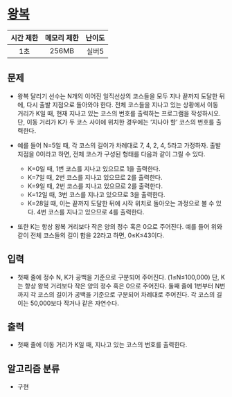 # [왕복](https://www.acmicpc.net/problem/18311)

| 시간 제한 | 메모리 제한 | 난이도 |
| :-------: | :---------: | :----: |
|    1초    |    256MB    | 실버5  |

## 문제

- 왕복 달리기 선수는 N개의 이어진 일직선상의 코스들을 모두 지나 끝까지 도달한 뒤에, 다시 출발 지점으로 돌아와야 한다. 전체 코스들을 지나고 있는 상황에서 이동 거리가 K일 때, 현재 지나고 있는 코스의 번호를 출력하는 프로그램을 작성하시오. 단, 이동 거리가 K가 두 코스 사이에 위치한 경우에는 ‘지나야 할’ 코스의 번호를 출력한다.

- 예를 들어 N=5일 때, 각 코스의 길이가 차례대로 7, 4, 2, 4, 5라고 가정하자. 출발 지점을 0이라고 하면, 전체 코스가 구성된 형태를 다음과 같이 그릴 수 있다.

  - K=0일 때, 1번 코스를 지나고 있으므로 1을 출력한다.
  - K=7일 때, 2번 코스를 지나고 있으므로 2를 출력한다.
  - K=9일 때, 2번 코스를 지나고 있으므로 2를 출력한다.
  - K=12일 때, 3번 코스를 지나고 있으므로 3을 출력한다.
  - K=28일 때, 이는 끝까지 도달한 뒤에 시작 위치로 돌아오는 과정으로 볼 수 있다. 4번 코스를 지나고 있으므로 4를 출력한다.

- 또한 K는 항상 왕복 거리보다 작은 양의 정수 혹은 0으로 주어진다. 예를 들어 위와 같이 전체 코스들의 길이 합을 22라고 하면, 0≤K≤43이다.

## 입력

- 첫째 줄에 정수 N, K가 공백을 기준으로 구분되어 주어진다. (1≤N≤100,000) 단, K는 항상 왕복 거리보다 작은 양의 정수 혹은 0으로 주어진다. 둘째 줄에 1번부터 N번까지 각 코스의 길이가 공백을 기준으로 구분되어 차례대로 주어진다. 각 코스의 길이는 50,000보다 작거나 같은 자연수다.

## 출력

- 첫째 줄에 이동 거리가 K일 때, 지나고 있는 코스의 번호를 출력한다.

## 알고리즘 분류

- 구현
